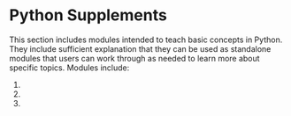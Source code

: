 # Python Supplements

This section includes modules intended to teach basic concepts in Python. They include sufficient explanation that they can be used as standalone modules that users can work through as needed to learn more about specific topics.  Modules include:

1. 
2. 
3. 
